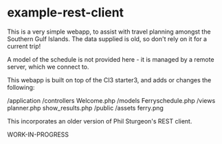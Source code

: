 # example-rest-client

This is a very simple webapp, to assist with travel planning
amongst the Southern Gulf Islands. The data supplied is old, so don't
rely on it for a current trip!

A model of the schedule is not provided here - it is managed by a
remote server, which we connect to.

This webapp is built on top of the CI3 starter3, and adds or changes the
following:

/application
    /controllers
        Welcome.php
    /models
        Ferryschedule.php
    /views
        planner.php
        show_results.php
/public
    /assets
        ferry.png

This incorporates an older version of Phil Sturgeon's REST client.

WORK-IN-PROGRESS